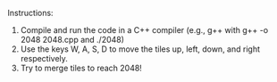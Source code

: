 Instructions:
1) Compile and run the code in a C++ compiler (e.g., g++ with g++ -o 2048 2048.cpp and ./2048)
2) Use the keys W, A, S, D to move the tiles up, left, down, and right respectively.
3) Try to merge tiles to reach 2048!

